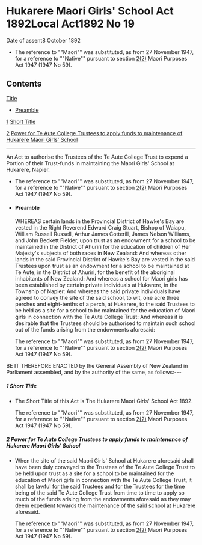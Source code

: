 # Hukarere Maori Girls' School Act 1892Local Act1892 No 19

Date of assent8 October 1892

*   The reference to ""Maori"" was substituted, as from 27 November 1947, for a reference to ""Native"" pursuant to section [2(2)][0] Maori Purposes Act 1947 (1947 No 59).

## Contents

[Title][1]
    
*   [Preamble][2]

[1][3] [Short Title][3]

[2][4] [Power for Te Aute College Trustees to apply funds to maintenance of Hukarere Maori Girls' School][4]

---

An Act to authorise the Trustees of the Te Aute College Trust to expend a Portion of their Trust-funds in maintaining the Maori Girls' School at Hukarere, Napier.
    
*   The reference to ""Maori"" was substituted, as from 27 November 1947, for a reference to ""Native"" pursuant to section [2(2)][0] Maori Purposes Act 1947 (1947 No 59).

*   #### Preamble
    
    WHEREAS certain lands in the Provincial District of Hawke's Bay are vested in the Right Reverend Edward Craig Stuart, Bishop of Waiapu, William Russell Russell, Arthur James Cotterill, James Nelson Williams, and John Beckett Fielder, upon trust as an endowment for a school to be maintained in the District of Ahuriri for the education of children of Her Majesty's subjects of both races in New Zealand: And whereas other lands in the said Provincial District of Hawke's Bay are vested in the said Trustees upon trust as an endowment for a school to be maintained at Te Aute, in the District of Ahuriri, for the benefit of the aboriginal inhabitants of New Zealand: And whereas a school for Maori girls has been established by certain private individuals at Hukarere, in the Township of Napier: And whereas the said private individuals have agreed to convey the site of the said school, to wit, one acre three perches and eight-tenths of a perch, at Hukarere, to the said Trustees to be held as a site for a school to be maintained for the education of Maori girls in connection with the Te Aute College Trust: And whereas it is desirable that the Trustees should be authorised to maintain such school out of the funds arising from the endowments aforesaid:
    
    The reference to ""Maori"" was substituted, as from 27 November 1947, for a reference to ""Native"" pursuant to section [2(2)][0] Maori Purposes Act 1947 (1947 No 59).

BE IT THEREFORE ENACTED by the General Assembly of New Zealand in Parliament assembled, and by the authority of the same, as follows:---

##### 1 Short Title
    
*   The Short Title of this Act is The Hukarere Maori Girls' School Act 1892\.
    
    The reference to ""Maori"" was substituted, as from 27 November 1947, for a reference to ""Native"" pursuant to section [2(2)][0] Maori Purposes Act 1947 (1947 No 59).

##### 2 Power for Te Aute College Trustees to apply funds to maintenance of Hukarere Maori Girls' School
    
*   When the site of the said Maori Girls' School at Hukarere aforesaid shall have been duly conveyed to the Trustees of the Te Aute College Trust to be held upon trust as a site for a school to be maintained for the education of Maori girls in connection with the Te Aute College Trust, it shall be lawful for the said Trustees and for the Trustees for the time being of the said Te Aute College Trust from time to time to apply so much of the funds arising from the endowments aforesaid as they may deem expedient towards the maintenance of the said school at Hukarere aforesaid.
    
    The reference to ""Maori"" was substituted, as from 27 November 1947, for a reference to ""Native"" pursuant to section [2(2)][0] Maori Purposes Act 1947 (1947 No 59).



[0]: http://www.legislation.govt.nz/act/local/1892/0019/latest/link.aspx?id=DLM245843
[1]: http://www.legislation.govt.nz/act/local/1892/0019/latest/whole.html#DLM23394
[2]: http://www.legislation.govt.nz/act/local/1892/0019/latest/whole.html#DLM23396
[3]: http://www.legislation.govt.nz/act/local/1892/0019/latest/whole.html#DLM23800
[4]: http://www.legislation.govt.nz/act/local/1892/0019/latest/whole.html#DLM23802